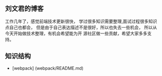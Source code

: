 ## 刘文君的博客

<p>工作几年了，感觉前端技术更新很快，
学过很多知识需要整理,面试过程很多知识点自己也都会，
但是由于自己表达描述不是很好，所以也失去一些机会，
所以从今天开始做技术整理，有机会希望能为开
源社区做一些贡献，希望大家多多支持。</p>

## 知识结构
* [webpack] (webpack/README.md)
